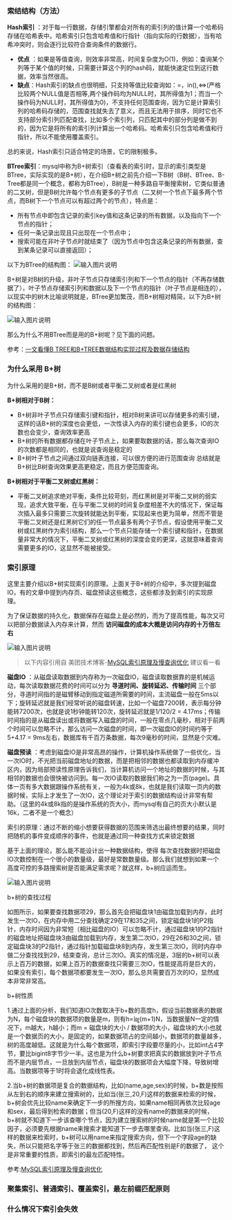 ### 索结结构（方法）

 **Hash索引** ：对于每一行数据，存储引擎都会对所有的索引列的值计算一个哈希码存储在哈希表中。哈希索引只包含哈希值和行指针（指向实际的行数据），当有哈希冲突时，则会逐行比较符合查询条件的数据行。

 -  **优点** ：如果是等值查询，则效率非常高，时间复杂度为O(1)，例如：查询某个列等于某个值的时候，只需要计算这个列的hash码，就能快速定位到这行数据，效率当然很高。
 -  **缺点**：Hash索引的缺点也很明细，只支持等值比较查询如：=，in(),<=>(严格比较两个NULL值是否相等,两个操作码均为NULL时，其所得值为1；而当一个操作码为NULL时，其所得值为0)，不支持任何范围查询，因为它是计算索引列的哈希码存储的，范围查找就失去了意义，而且无法用于排序，同时它也不支持部分索引列匹配查找，比如多个索引列，只匹配其中的部分列是做不到的，因为它是将所有的索引列计算出一个哈希码。哈希索引只包含哈希值和行指针，所以不能使用覆盖索引。

总的来说，Hash索引只适合特定的场景，它的限制极多。

**BTree索引**：mysql中称为B+树索引（查看表的索引时，显示的索引类型是BTree，实际实现的是B+树），在介绍B+树之前先介绍一下B树（B树、BTree、B-Tree都是同一个概念，都称为BTree），B树是一种多路自平衡搜索树，它类似普通的二叉树，但是B树允许每个节点有更多的子节点（二叉树一个节点下最多两个节点，而B树下一个节点可以有超过两个的节点），特点是：

- 所有节点中即包含记录的索引key值和这条记录的所有数据，以及指向下一个节点的指针；
- 任何一条记录出现且只出现在一个节点中；
- 搜索可能在非叶子节点时就结束了（因为节点中包含这条记录的所有数据，查到某条记录可以直接返回）；

以下为BTree的结构图：
![输入图片说明](image.png)

B+树是对B树的升级，非叶子节点只存储索引列和下一个节点的指针（不再存储数据了），叶子节点存储索引列和数据以及下一个节点的指针（叶子节点是相连的），以现实中的树木比喻说明就是，BTree更加繁茂，而B+树相对精简，以下为B+树的结构图：

![输入图片说明](../image.png)

那么为什么不用BTree而是用的B+树呢？见下面的问题。

参考：[一文看懂B TREE和B+TREE数据结构实现过程及数据存储结构](https://blog.csdn.net/qq_28721869/article/details/115803481)

### 为什么采用 B+树

为什么采用的是B+树，而不是B树或者平衡二叉树或者是红黑树
 
**B+树相对于B树：** 
- B+树非叶子节点只存储索引键和指针，相对B树来讲可以存储更多的索引键，这样的话B+树的深度也会更低，一次性读入内存的索引键也会更多，IO的次数也会变少，查询效率更高
- B+树的所有数据都存储在叶子节点上，如果要取数据的话，那么每次查询IO的次数都是相同的，也就是说查询是稳定的
- B+树叶子节点之间通过双向链表连接，可以很方便的进行范围查询
总结就是B+树比B树查询效果更高更稳定，而且方便范围查询。

 **B+树相对于平衡二叉树或红黑树：** 
- 平衡二叉树追求绝对平衡，条件比较苛刻，而红黑树是对平衡二叉树的弱实现，追求大致平衡，在与平衡二叉树的时间复杂度相差不大的情况下，保证每次插入最多只需要三次旋转就能达到平衡，实现起来也更为简单，然而不管是平衡二叉树还是红黑树它们的任一节点最多有两个子节点，假设使用平衡二叉树或红黑树作为索引结构，那么一个节点只能存储一个索引键和指针，在数据量非常大的情况下，平衡二叉树或红黑树的深度会变的更深，这就意味着查询需要更多的IO，这显然不能被接受。

### 索引原理

这里主要介绍以B+树实现索引的原理。上面关于B+树的介绍中，多次提到磁盘IO，有的文章中提到内存页、磁盘预读这些概念，这些都涉及到索引的实现原理。

为了保证数据的持久化，数据保存在磁盘上是必然的，而为了提高性能，每次又可以把部分数据读入内存来计算，然而 **访问磁盘的成本大概是访问内存的十万倍左右** 

![输入图片说明](imagesimage.png)

> 以下内容引用自 美团技术博客-[MySQL索引原理及慢查询优化](https://tech.meituan.com/2014/06/30/mysql-index.html) 建议看一看

 **磁盘IO** ：从磁盘读取数据到内存称为一次磁盘IO，磁盘读取数据靠的是机械运动，每次读取数据花费的时间可以分为 **寻道时间、旋转延迟、传输时间** 三个部分，寻道时间指的是磁臂移动到指定磁道所需要的时间，主流磁盘一般在5ms以下；旋转延迟就是我们经常听说的磁盘转速，比如一个磁盘7200转，表示每分钟能转7200次，也就是说1秒钟能转120次，旋转延迟就是1/120/2 = 4.17ms；传输时间指的是从磁盘读出或将数据写入磁盘的时间，一般在零点几毫秒，相对于前两个时间可以忽略不计，那么访问一次磁盘的时间，即一次磁盘IO的时间约等于5+4.17 = 9ms左右，数据库有千百万条数据，每次9毫秒的时间，显然是个灾难。

 **磁盘预读** ：考虑到磁盘IO是非常高昂的操作，计算机操作系统做了一些优化，当一次IO时，不光把当前磁盘地址的数据，而是把相邻的数据也都读取到内存缓冲区内，因为局部预读性原理告诉我们，当计算机访问一个地址的数据的时候，与其相邻的数据也会很快被访问到。每一次IO读取的数据我们称之为一页(page)。具体一页有多大数据跟操作系统有关，一般为4k或8k，也就是我们读取一页内的数据时候，实际上才发生了一次IO，这个理论对于索引的数据结构设计非常有帮助。（这里的4k或8k指的是操作系统的页大小，而mysql有自己的页大小默认是16k，二者不是一个概念）

索引的原理：通过不断的缩小想要获得数据的范围来筛选出最终想要的结果，同时把随机的事件变成顺序的事件，也就是通过同一种查找方式来锁定数据

基于上面的理论，那么能不能设计出一种数据结构，使得 每次查找数据时把磁盘IO次数控制在一个很小的数量级，最好是常数数量级。那么我们就想到如果一个高度可控的多路搜索树是否能满足需求呢？就这样，b+树应运而生。

![输入图片说明](image2image.png)

b+树的查找过程

如图所示，如果要查找数据项29，那么首先会把磁盘块1由磁盘加载到内存，此时发生一次IO，在内存中用二分查找确定29在17和35之间，锁定磁盘块1的P2指针，内存时间因为非常短（相比磁盘的IO）可以忽略不计，通过磁盘块1的P2指针的磁盘地址把磁盘块3由磁盘加载到内存，发生第二次IO，29在26和30之间，锁定磁盘块3的P2指针，通过指针加载磁盘块8到内存，发生第三次IO，同时内存中做二分查找找到29，结束查询，总计三次IO。真实的情况是，3层的b+树可以表示上百万的数据，如果上百万的数据查找只需要三次IO，性能提高将是巨大的，如果没有索引，每个数据项都要发生一次IO，那么总共需要百万次的IO，显然成本非常非常高。

b+树性质

1.通过上面的分析，我们知道IO次数取决于b+数的高度h，假设当前数据表的数据为N，每个磁盘块的数据项的数量是m，则有h=㏒(m+1)N，当数据量N一定的情况下，m越大，h越小；而m = 磁盘块的大小 / 数据项的大小，磁盘块的大小也就是一个数据页的大小，是固定的，如果数据项占的空间越小，数据项的数量越多，树的高度越低。这就是为什么每个数据项，即索引字段要尽量的小，比如int占4字节，要比bigint8字节少一半。这也是为什么b+树要求把真实的数据放到叶子节点而不是内层节点，一旦放到内层节点，磁盘块的数据项会大幅度下降，导致树增高。当数据项等于1时将会退化成线性表。

2.当b+树的数据项是复合的数据结构，比如(name,age,sex)的时候，b+数是按照从左到右的顺序来建立搜索树的，比如当(张三,20,F)这样的数据来检索的时候，b+树会优先比较name来确定下一步的所搜方向，如果name相同再依次比较age和sex，最后得到检索的数据；但当(20,F)这样的没有name的数据来的时候，b+树就不知道下一步该查哪个节点，因为建立搜索树的时候name就是第一个比较因子，必须要先根据name来搜索才能知道下一步去哪里查询。比如当(张三,F)这样的数据来检索时，b+树可以用name来指定搜索方向，但下一个字段age的缺失，所以只能把名字等于张三的数据都找到，然后再匹配性别是F的数据了， 这个是非常重要的性质，即索引的最左匹配特性。

参考:[MySQL索引原理及慢查询优化](https://tech.meituan.com/2014/06/30/mysql-index.html)

### 聚集索引、普通索引、覆盖索引，最左前缀匹配原则

### 什么情况下索引会失效